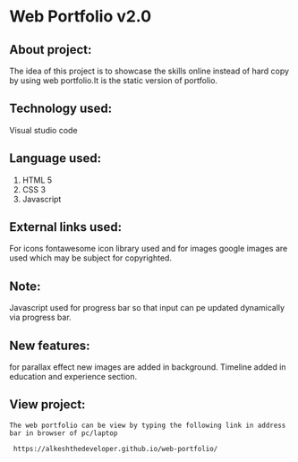# Web Portfolio v2.0

## About project:
 The idea of this project is to showcase the skills online instead of hard copy by using web portfolio.It is the static version
 of portfolio.

 ## Technology used:
  Visual studio code 

  ## Language used:
  1. HTML 5
  2. CSS 3
  3. Javascript
  

  ## External links used:
  For icons fontawesome icon library used and for images google images are used which may be subject for copyrighted.


  ## Note:
  Javascript used for progress bar so that input can pe updated dynamically via progress bar.

  ## New features:
   for parallax effect new images are added in background.
   Timeline added in education and experience section. 

## View project:
    The web portfolio can be view by typing the following link in address bar in browser of pc/laptop

     https://alkeshthedeveloper.github.io/web-portfolio/



